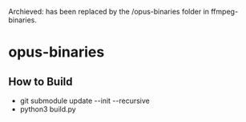 Archieved: has been replaced by the /opus-binaries folder in ffmpeg-binaries.

# opus-binaries

## How to Build

- git submodule update --init --recursive
- python3 build.py
